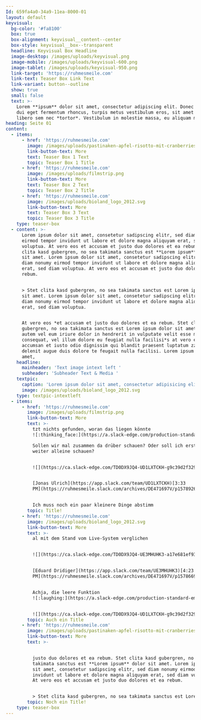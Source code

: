 ```yaml
---
Id: 659fa4a0-34a9-11ea-8000-01
layout: default
keyvisual:
  bg-color: '#fa8100'
  box: true
  box-alignment: keyvisual__content--center
  box-style: keyvisual__box--transparent
  headline: Keyvisual Box Headline
  image-desktop: /images/uploads/keyvisual.png
  image-mobile: /images/uploads/keyvisual-600.png
  image-tablet: /images/uploads/keyvisual-950.png
  link-target: 'https://ruhmesmeile.com'
  link-text: Teaser Box Link Text
  link-variant: button--outline
  show: true
  small: false
  text: >-
    Lorem **ipsum** dolor sit amet, consectetur adipiscing elit. Donec laoreet,
    dui eget fermentum rhoncus, turpis metus vestibulum eros, sit amet feugiat
    libero sem nec *tortor*. Vestibulum in molestie massa, eu aliquam magna!
heading: Seite 01
content:
  - items:
      - href: 'https://ruhmesmeile.com'
        image: /images/uploads/pastinaken-apfel-risotto-mit-cranberries.jpg
        link-button-text: More
        text: Teaser Box 1 Text
        topic: Teaser Box 1 Title
      - href: 'https://ruhmesmeile.com'
        image: /images/uploads/filmstrip.png
        link-button-text: More
        text: Teaser Box 2 Text
        topic: Teaser Box 2 Title
      - href: 'https://ruhmesmeile.com'
        image: /images/uploads/bioland_logo_2012.svg
        link-button-text: More
        text: Teaser Box 3 Text
        topic: Teaser Box 3 Title
    type: teaser-box
  - content: >-
      Lorem ipsum dolor sit amet, consetetur sadipscing elitr, sed diam nonumy
      eirmod tempor invidunt ut labore et dolore magna aliquyam erat, sed diam
      voluptua. At vero eos et accusam et justo duo dolores et ea rebum. Stet
      clita kasd gubergren, no sea takimata sanctus est **Lorem ipsum** dolor
      sit amet. Lorem ipsum dolor sit amet, consetetur sadipscing elitr, sed
      diam nonumy eirmod tempor invidunt ut labore et dolore magna aliquyam
      erat, sed diam voluptua. At vero eos et accusam et justo duo dolores et ea
      rebum.


      > Stet clita kasd gubergren, no sea takimata sanctus est Lorem ipsum dolor
      sit amet. Lorem ipsum dolor sit amet, consetetur sadipscing elitr, sed
      diam nonumy eirmod tempor invidunt ut labore et dolore magna aliquyam
      erat, sed diam voluptua.


      At vero eos *et accusam et justo duo dolores et ea rebum. Stet clita kasd
      gubergren, no sea takimata sanctus est Lorem ipsum dolor sit amet. Duis
      autem vel eum iriure dolor in hendrerit in vulputate velit esse molestie
      consequat, vel illum dolore eu feugiat nulla facilisi*s at vero eros et
      accumsan et iusto odio dignissim qui blandit praesent luptatum zzril
      delenit augue duis dolore te feugait nulla facilisi. Lorem ipsum dolor sit
      amet,
    headline:
      mainheader: 'Text image intext left '
      subheader: 'Subheader Text & Media '
    textpic:
      caption: 'Lorem ipsum dolor sit amet, consectetur adipisicing elit.'
      image: /images/uploads/bioland_logo_2012.svg
    type: textpic-intextleft
  - items:
      - href: 'https://ruhmesmeile.com'
        image: /images/uploads/filmstrip.png
        link-button-text: More
        text: >-
          tzt nichts gefunden, woran das liegen könnte
          ![:thinking_face:](https://a.slack-edge.com/production-standard-emoji-assets/10.2/google-medium/1f914.png)\

          Sollen wir mal zusammen da drüber schauen? Oder soll ich erstmal
          weiter alleine schauen?


          ![](https://ca.slack-edge.com/TD0DX9JQ4-UD1LXTCKH-g9c39d2f3291-48)


          [Jonas Ulrich](https://app.slack.com/team/UD1LXTCKH)[3:33
          PM](https://ruhmesmeile.slack.com/archives/DE471697V/p1578926036004000)


          Ich muss noch ein paar kleinere Dinge abstimm
        topic: Title!
      - href: 'https://ruhmesmeile.com'
        image: /images/uploads/bioland_logo_2012.svg
        link-button-text: More
        text: >-
          al mit dem Stand vom Live-System verglichen


          ![](https://ca.slack-edge.com/TD0DX9JQ4-UE3MHUHK3-a17e681ef936-48)


          [Eduard Dridiger](https://app.slack.com/team/UE3MHUHK3)[4:23
          PM](https://ruhmesmeile.slack.com/archives/DE471697V/p1578669827030300)


          Achja, die leere Funktion
          ![:laughing:](https://a.slack-edge.com/production-standard-emoji-assets/10.2/google-medium/1f606.png)


          ![](https://ca.slack-edge.com/TD0DX9JQ4-UD1LXTCKH-g9c39d2f3291-48)
        topic: Auch ein Title
      - href: 'https://ruhmesmeile.com'
        image: /images/uploads/pastinaken-apfel-risotto-mit-cranberries.jpg
        link-button-text: More
        text: >-


          justo duo dolores et ea rebum. Stet clita kasd gubergren, no sea
          takimata sanctus est **Lorem ipsum** dolor sit amet. Lorem ipsum dolor
          sit amet, consetetur sadipscing elitr, sed diam nonumy eirmod tempor
          invidunt ut labore et dolore magna aliquyam erat, sed diam voluptua.
          At vero eos et accusam et justo duo dolores et ea rebum.


          > Stet clita kasd gubergren, no sea takimata sanctus est Lorem ips
        topic: Noch ein Title!
    type: teaser-box
---
```


